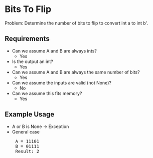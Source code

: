 # Bits To Flip

Problem: Determine the number of bits to flip to convert int a to int b'.

## Requirements

- Can we assume A and B are always ints?
  - Yes
- Is the output an int?
  - Yes
- Can we assume A and B are always the same number of bits?
  - Yes
- Can we assume the inputs are valid (not None)?
  - No
- Can we assume this fits memory?
  - Yes

## Example Usage

- A or B is None -> Exception
- General case
<pre>
    A = 11101
    B = 01111
    Result: 2
<pre>
